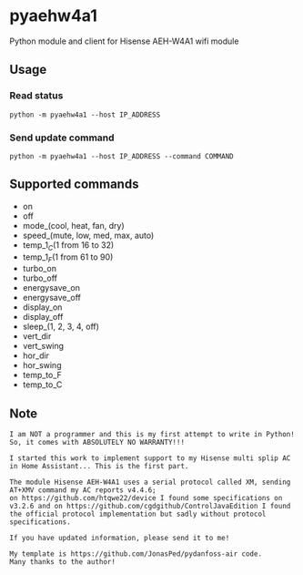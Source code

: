 # pyaehw4a1
Python module and client for Hisense AEH-W4A1 wifi module 


## Usage
### Read status
    python -m pyaehw4a1 --host IP_ADDRESS

### Send update command
    python -m pyaehw4a1 --host IP_ADDRESS --command COMMAND

## Supported commands
- on
- off
- mode_(cool, heat, fan, dry)
- speed_(mute, low, med, max, auto)
- temp_$1_C ($1 from 16 to 32)
- temp_$1_F ($1 from 61 to 90)
- turbo_on
- turbo_off
- energysave_on
- energysave_off
- display_on
- display_off
- sleep_(1, 2, 3, 4, off)
- vert_dir
- vert_swing
- hor_dir
- hor_swing
- temp_to_F
- temp_to_C


## Note
    I am NOT a programmer and this is my first attempt to write in Python!
    So, it comes with ABSOLUTELY NO WARRANTY!!!
    
    I started this work to implement support to my Hisense multi splip AC
    in Home Assistant... This is the first part.
    
    The module Hisense AEH-W4A1 uses a serial protocol called XM, sending
    AT+XMV command my AC reports v4.4.6;
    on https://github.com/htqwe22/device I found some specifications on
    v3.2.6 and on https://github.com/cgdgithub/ControlJavaEdition I found
    the official protocol implementation but sadly without protocol
    specifications.
    
    If you have updated information, please send it to me!

    My template is https://github.com/JonasPed/pydanfoss-air code.
    Many thanks to the author!
